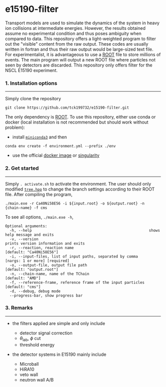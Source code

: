 # e15190-filter
Transport models are used to simulate the dynamics of the system in heavy ion collisions at intermediate energies. However, the results obtained assume no experimental condition and thus poses ambiguity when compared to data. This repository offers a light-weighted program to filter out the "visible" content from the raw output. These codes are usually written in fortran and thus their raw output would be large-sized text file. For experimentalist, it is advantageous to use a [ROOT](https://root.cern/) file to store millions of events. The main program will output a new ROOT file where particles not seen by detectors are discarded. This repository only offers filter for the NSCL E15190 experiment. 

### 1. Installation options
---------------------------------
Simply clone the repository
```
git clone https://github.com/tck199732/e15190-filter.git
```
The only dependency is [ROOT](https://root.cern/). To use this repository, either use conda or docker (local installation is not recommended but should work without problem):
- install [`miniconda3`](https://docs.conda.io/projects/miniconda/en/latest/) and then 
```
conda env create -f environment.yml --prefix ./env
```
- use the official [docker image](https://hub.docker.com/u/rootproject) or [singularity](https://apptainer.org/)

### 2. Get started
----------------------------------------------
Simply `. activate.sh` to activate the environment. The user should only modified [`tree.hpp`](./tree.hpp) to change the branch settings according to their ROOT file. After compiling the program,
```
./main.exe -r Ca40Ni58E56 -i ${input.root} -o ${output.root} -n {chain-name} -f cms
```
To see all options, `./main.exe -h`,
```
Optional arguments:
  -h, --help                                                     shows help message and exits 
  -v, --version                                                  prints version information and exits 
  -r, --reaction, reaction name                                  [default: "Ca40Ni58E56"]
  -i, --input-files, list of input paths, separated by comma     [nargs: 1 or more] [required]
  -o, --output-file, output file path                            [default: "output.root"]
  -n, --chain-name, name of the TChain                           [default: "AMD"]
  -f, --reference-frame, reference frame of the input particles  [default: "cms"]
  -d, --debug, debug mode                                        
  --progress-bar, show progress bar
```

### 3. Remarks
-------------------------------------------------------
- the filters applied are simple and only include
    - detector signal correction
    - $\theta_{\mathrm{lab}}$, $\phi$ cut
    - threshold energy

- the detector systems in E15190 mainly include 
    - Microball
    - HiRA10
    - veto wall
    - neutron wall A/B





